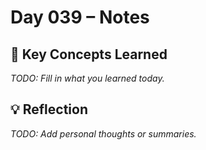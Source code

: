# Day 039 – Notes

## 🔑 Key Concepts Learned

_TODO: Fill in what you learned today._

## 💡 Reflection

_TODO: Add personal thoughts or summaries._
